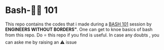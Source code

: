 # Bash-👩‍💻 101
This repo contains the codes that i made during a <a href="https://www.youtube.com/watch?v=oLCOgxP_6GY&feature=youtu.be">BASH 101</a> session by <strong>ENGINEERS WITHOUT BORDERS"</strong>. One can get to knoe basics of bash from this repo. Do :star: this repo if you find is useful.
In case any doubts , you can aske me by raising an :warning: issue
